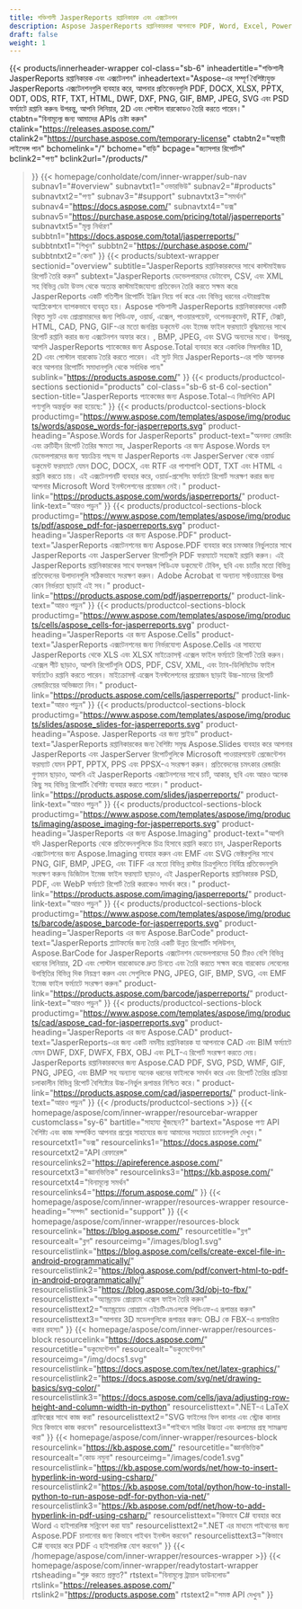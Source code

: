 ```yaml
---
title: শক্তিশালী JasperReports রপ্তানিকারক এবং এক্সটেনশন
description: Aspose JasperReports রপ্তানিকারকরা আপনাকে PDF, Word, Excel, PowerPoint, PNG, GIF, JPEG, CAD এবং SVG ফরম্যাট, 1D এবং 2D বারকোডে গতিশীল প্রতিবেদন তৈরি করতে দেয়।
draft: false
weight: 1
---
```

{{< products/innerheader-wrapper col-class="sb-6"
  inheadertitle="শক্তিশালী JasperReports রপ্তানিকারক এবং এক্সটেনশন"
  inheadertext="Aspose-এর সম্পূর্ণ বৈশিষ্ট্যযুক্ত JasperReports এক্সটেনশনগুলি ব্যবহার করে, আপনার প্রতিবেদনগুলি PDF, DOCX, XLSX, PPTX, ODT, ODS, RTF, TXT, HTML, DWF, DXF, PNG, GIF, BMP, JPEG, SVG এবং PSD ফর্ম্যাটে রপ্তানি করুন৷ উপরন্তু, আপনি লিনিয়ার, 2D এবং পোস্টাল বারকোডও তৈরি করতে পারেন।"
  ctabtn="বিনামূল্যে জন্য আমাদের APIs চেষ্টা করুন"
  ctalink="https://releases.aspose.com/"
  ctalink2="https://purchase.aspose.com/temporary-license"
  ctabtn2="অস্থায়ী লাইসেন্স পান"
  bchomelink="/"
  bchome="বাড়ি"
  bcpage="জ্যাসপার রিপোর্টস"
  bclink2="পণ্য"
  bclink2url="/products/"
  >}}
  {{< homepage/conholdate/com/inner-wrapper/sub-nav 
subnav1="#overview"
subnavtxt1="ওভারভিউ" 
subnav2="#products"
subnavtxt2="পণ্য" 
subnav3="#support"
subnavtxt3="সমর্থন" 
subnav4="https://docs.aspose.com/"
subnavtxt4="ডক্স" 
subnav5="https://purchase.aspose.com/pricing/total/jasperreports"
subnavtxt5="মূল্য নির্ধারণ" 
subbtn1="https://docs.aspose.com/total/jasperreports/"
subbtntxt1="শিখুন"
subbtn2="https://purchase.aspose.com/"
subbtntxt2="কেনা"
>}}
   {{< products/subtext-wrapper
   sectionid="overview" 
   subtitle="JasperReports রপ্তানিকারকদের সাথে কাস্টমাইজড রিপোর্ট তৈরি করুন"
   subtext="JasperReports ডেভেলপারদের ডেটাবেস, CSV, এবং XML সহ বিভিন্ন ডেটা উত্স থেকে অত্যন্ত কাস্টমাইজযোগ্য প্রতিবেদন তৈরি করতে সক্ষম করে৷ JasperReports একটি গতিশীল রিপোর্টিং ইঞ্জিন নিয়ে গর্ব করে এবং বিভিন্ন ধরনের এন্টারপ্রাইজ অ্যাপ্লিকেশনে ব্যাপকভাবে ব্যবহৃত হয়। Aspose শক্তিশালী JasperReports রপ্তানিকারকদের একটি বিস্তৃত স্যুট এবং প্রোগ্রামারদের জন্য পিডিএফ, ওয়ার্ড, এক্সেল, পাওয়ারপয়েন্ট, ওপেনডকুমেন্ট, RTF, টেক্সট, HTML, CAD, PNG, GIF-এর মতো জনপ্রিয় ডকুমেন্ট এবং ইমেজ ফাইল ফরম্যাটে বুদ্ধিমানের সাথে রিপোর্ট রপ্তানি করার জন্য এক্সটেনশন অফার করে। , BMP, JPEG, এবং SVG অন্যদের মধ্যে। উপরন্তু, আপনি JasperReports প্যাকেজের জন্য Aspose.Total ব্যবহার করে একাধিক সিম্বলজির 1D, 2D এবং পোস্টাল বারকোড তৈরি করতে পারেন। এই স্যুট দিয়ে JasperReports-এর শক্তি আনলক করে আপনার রিপোর্টিং সমাধানগুলি থেকে সর্বাধিক পান৷"
   sublink="https://products.aspose.com/"
   >}} 
{{< products/productcol-sections
sectionid="products" 
col-class="sb-6 st-6 col-section"
section-title="JasperReports প্যাকেজের জন্য Aspose.Total-এ নিম্নলিখিত API পণ্যগুলি অন্তর্ভুক্ত করা হয়েছে:"
>}}
{{< products/productcol-sections-block
productimg="https://www.aspose.com/templates/aspose/img/products/words/aspose_words-for-jasperreports.svg"
product-heading="Aspose.Words for JasperReports"
product-text="অনবদ্য রেন্ডারিং এবং ত্রুটিহীন রিপোর্ট তৈরির ক্ষমতা সহ, JasperReports এর জন্য Aspose.Words হল ডেভেলপারদের জন্য স্বয়ংক্রিয় পছন্দ যা JasperReports এবং JasperServer থেকে ওয়ার্ড ডকুমেন্ট ফরম্যাটে যেমন DOC, DOCX, এবং RTF এর পাশাপাশি ODT, TXT এবং HTML এ রপ্তানি করতে চায়। এই এক্সটেনশনটি ব্যবহার করে, ওয়ার্ড-প্রসেসিং ফর্ম্যাটে রিপোর্ট সংরক্ষণ করার জন্য আপনার Microsoft Word ইনস্টলেশনের প্রয়োজন নেই।"
product-link="https://products.aspose.com/words/jasperreports/"
product-link-text="আরও পড়ুন"
>}}
{{< products/productcol-sections-block
productimg="https://www.aspose.com/templates/aspose/img/products/pdf/aspose_pdf-for-jasperreports.svg"
product-heading="JasperReports এর জন্য Aspose.PDF"
product-text="JasperReports এক্সটেনশনের জন্য Aspose.PDF ব্যবহার করে চমত্কার নির্ভুলতার সাথে JasperReports এবং JasperServer রিপোর্টগুলি PDF ফরম্যাটে সহজেই রপ্তানি করুন। এই JasperReports রপ্তানিকারকের সাথে ফলস্বরূপ পিডিএফ ডকুমেন্টে টেবিল, ছবি এবং চার্টের মতো বিভিন্ন প্রতিবেদনের উপাদানগুলি সঠিকভাবে সংরক্ষণ করুন। Adobe Acrobat বা অন্যান্য সফ্টওয়্যারের উপর কোন নির্ভরতা ছাড়াই এই সব।"
product-link="https://products.aspose.com/pdf/jasperreports/"
product-link-text="আরও পড়ুন"
>}}
{{< products/productcol-sections-block
productimg="https://www.aspose.com/templates/aspose/img/products/cells/aspose_cells-for-jasperreports.svg"
product-heading="JasperReports এর জন্য Aspose.Cells"
product-text="JasperReports এক্সটেনশনের জন্য নির্ভরযোগ্য Aspose.Cells এর সাহায্যে JasperReports থেকে XLS এবং XLSX মাইক্রোসফ্ট এক্সেল ফাইল ফর্ম্যাটে রিপোর্ট তৈরি করুন। এক্সেল শীট ছাড়াও, আপনি রিপোর্টগুলি ODS, PDF, CSV, XML, এবং ট্যাব-ডিলিমিটেড ফাইল ফর্ম্যাটেও রপ্তানি করতে পারেন। মাইক্রোসফ্ট এক্সেল ইনস্টলেশনের প্রয়োজন ছাড়াই উচ্চ-মানের রিপোর্ট রেন্ডারিংয়ের অভিজ্ঞতা নিন।"
product-link="https://products.aspose.com/cells/jasperreports/"
product-link-text="আরও পড়ুন"
>}}
{{< products/productcol-sections-block
productimg="https://www.aspose.com/templates/aspose/img/products/slides/aspose_slides-for-jasperreports.svg"
product-heading="Aspose. JasperReports এর জন্য স্লাইড"
product-text="JasperReports রপ্তানিকারকের জন্য বৈশিষ্ট্য সমৃদ্ধ Aspose.Slides ব্যবহার করে আপনার JasperReports এবং JasperServer রিপোর্টগুলিকে Microsoft পাওয়ারপয়েন্ট প্রেজেন্টেশন ফরম্যাট যেমন PPT, PPTX, PPS এবং PPSX-এ সংরক্ষণ করুন। প্রতিবেদনের চমৎকার রেন্ডারিং গুণমান ছাড়াও, আপনি এই JasperReports এক্সটেনশনের সাথে চার্ট, আকার, ছবি এবং আরও অনেক কিছু সহ বিভিন্ন রিপোর্টিং বৈশিষ্ট্য ব্যবহার করতে পারেন।"
product-link="https://products.aspose.com/slides/jasperreports/"
product-link-text="আরও পড়ুন"
>}}
{{< products/productcol-sections-block
productimg="https://www.aspose.com/templates/aspose/img/products/imaging/aspose_imaging-for-jasperreports.svg"
product-heading="JasperReports এর জন্য Aspose.Imaging"
product-text="আপনি যদি JasperReports থেকে প্রতিবেদনগুলিকে চিত্র হিসাবে রপ্তানি করতে চান, JasperReports এক্সটেনশনের জন্য Aspose.Imaging ব্যবহার করুন এবং EMF এবং SVG ভেক্টরগুলির সাথে PNG, GIF, BMP, JPEG, এবং TIFF এর মতো বিভিন্ন রাস্টার চিত্রগুলিতে নির্বিঘ্নে প্রতিবেদনগুলি সংরক্ষণ করুন৷ ডিজিটাল ইমেজ ফাইল ফরম্যাট ছাড়াও, এই JasperReports রপ্তানিকারক PSD, PDF, এবং WebP ফর্ম্যাটে রিপোর্ট তৈরি করাকেও সমর্থন করে।"
product-link="https://products.aspose.com/imaging/jasperreports/"
product-link-text="আরও পড়ুন"
>}}
{{< products/productcol-sections-block
productimg="https://www.aspose.com/templates/aspose/img/products/barcode/aspose_barcode-for-jasperreports.svg"
product-heading="JasperReports এর জন্য Aspose.BarCode"
product-text="JasperReports প্ল্যাটফর্মের জন্য তৈরি একটি উন্নত রিপোর্টিং সলিউশন, Aspose.BarCode for JasperReports এক্সটেনশন ডেভেলপারদের 50 টিরও বেশি বিভিন্ন ধরনের লিনিয়ার, 2D এবং পোস্টাল বারকোডকে দ্রুত চিনতে এবং তৈরি করতে সক্ষম করে৷ বারকোড লেবেলের উপস্থিতির বিভিন্ন দিক নিয়ন্ত্রণ করুন এবং সেগুলিকে PNG, JPEG, GIF, BMP, SVG, এবং EMF ইমেজ ফাইল ফর্ম্যাটে সংরক্ষণ করুন৷"
product-link="https://products.aspose.com/barcode/jasperreports/"
product-link-text="আরও পড়ুন"
>}} 
{{< products/productcol-sections-block
productimg="https://www.aspose.com/templates/aspose/img/products/cad/aspose_cad-for-jasperreports.svg"
product-heading="JasperReports এর জন্য Aspose.CAD"
product-text="JasperReports-এর জন্য একটি নমনীয় রপ্তানিকারক যা আপনাকে CAD এবং BIM ফর্ম্যাটে যেমন DWF, DXF, DWFX, FBX, OBJ এবং PLT-এ রিপোর্ট সংরক্ষণ করতে দেয়। JasperReports রপ্তানিকারকদের জন্য Aspose.CAD PDF, SVG, PSD, WMF, GIF, PNG, JPEG, এবং BMP সহ অন্যান্য অনেক ধরনের ফাইলকে সমর্থন করে এবং রিপোর্ট তৈরির প্রক্রিয়া চলাকালীন বিভিন্ন রিপোর্ট বৈশিষ্ট্যের উচ্চ-নির্ভুল রূপান্তর নিশ্চিত করে।"
product-link="https://products.aspose.com/cad/jasperreports/"
product-link-text="আরও পড়ুন"
>}}
{{< /products/productcol-sections >}}
{{< homepage/aspose/com/inner-wrapper/resourcebar-wrapper
customclass="sy-6"
bartitle="সাহায্য খুঁজছেন?"
bartext="Aspose পণ্য API বৈশিষ্ট্য এবং কাজ সম্পর্কিত আপনার প্রশ্নের সাহায্যের জন্য আমাদের সহায়তা চ্যানেলগুলি দেখুন।"
resourcetxt1="ডক্স"
resourcelinks1="https://docs.aspose.com/"
resourcetxt2="API রেফারেন্স"
resourcelinks2="https://apireference.aspose.com/"
resourcetxt3="জ্ঞানভিত্তিক"
resourcelinks3="https://kb.aspose.com/"
resourcetxt4="বিনামূল্যে সমর্থন"
resourcelinks4="https://forum.aspose.com/"
>}}
{{< homepage/aspose/com/inner-wrapper/resources-wrapper
resource-heading="সম্পদ"
sectionid="support"
>}}
{{< homepage/aspose/com/inner-wrapper/resources-block 
resourcelink="https://blog.aspose.com/"
resourcetitle="ব্লগ"
resourcealt="ব্লগ"
resourceimg="/images/blog1.svg"
resourcelistlink="https://blog.aspose.com/cells/create-excel-file-in-android-programmatically/" 
resourcelistlink2="https://blog.aspose.com/pdf/convert-html-to-pdf-in-android-programmatically/" 
resourcelistlink3="https://blog.aspose.com/3d/obj-to-fbx/"
resourcelisttext="অ্যান্ড্রয়েড প্রোগ্রামে এক্সেল ফাইল তৈরি করুন"
resourcelisttext2="অ্যান্ড্রয়েড প্রোগ্রামে এইচটিএমএলকে পিডিএফ-এ রূপান্তর করুন"
resourcelisttext3="আপনার 3D মডেলগুলিকে রূপান্তর করুন: OBJ কে FBX-এ রূপান্তরিত করার রহস্য৷"
>}}
{{< homepage/aspose/com/inner-wrapper/resources-block 
resourcelink="https://docs.aspose.com/"
resourcetitle="ডকুমেন্টেশন"
resourcealt="ডকুমেন্টেশন"
resourceimg="/img/docs1.svg"
resourcelistlink="https://docs.aspose.com/tex/net/latex-graphics/" 
resourcelistlink2="https://docs.aspose.com/svg/net/drawing-basics/svg-color/" 
resourcelistlink3="https://docs.aspose.com/cells/java/adjusting-row-height-and-column-width-in-python"
resourcelisttext=".NET-এ LaTeX গ্রাফিক্সের সাথে কাজ করা"
resourcelisttext2="SVG ফাইলের ফিল কালার এবং স্ট্রোক কালার দিয়ে কিভাবে কাজ করবেন"
resourcelisttext3="পাইথনে সারির উচ্চতা এবং কলামের প্রস্থ সামঞ্জস্য করা"
>}}
{{< homepage/aspose/com/inner-wrapper/resources-block 
resourcelink="https://kb.aspose.com/"
resourcetitle="জ্ঞানভিত্তিক"
resourcealt="কোড নমুনা"
resourceimg="/images/code1.svg"
resourcelistlink="https://kb.aspose.com/words/net/how-to-insert-hyperlink-in-word-using-csharp/" 
resourcelistlink2="https://kb.aspose.com/total/python/how-to-install-python-to-run-aspose-pdf-for-python-via-net/" 
resourcelistlink3="https://kb.aspose.com/pdf/net/how-to-add-hyperlink-in-pdf-using-csharp/"
resourcelisttext="কিভাবে C# ব্যবহার করে Word এ হাইপারলিঙ্ক সন্নিবেশ করা যায়"
resourcelisttext2=".NET এর মাধ্যমে পাইথনের জন্য Aspose.PDF চালানোর জন্য কিভাবে পাইথন ইনস্টল করবেন"
resourcelisttext3="কিভাবে C# ব্যবহার করে PDF এ হাইপারলিঙ্ক যোগ করবেন"
>}}
{{< /homepage/aspose/com/inner-wrapper/resources-wrapper >}}
{{< homepage/aspose/com/inner-wrapper/readytostart-wrapper
rtsheading="শুরু করতে প্রস্তুত?"
rtstext="বিনামূল্যে ট্রায়াল ডাউনলোড"
rtslink="https://releases.aspose.com/"
rtslink2="https://products.aspose.com"
rtstext2="সমস্ত API দেখুন৷"
>}}
